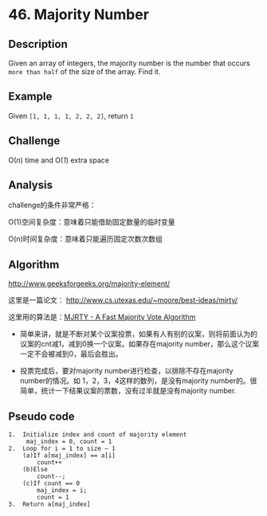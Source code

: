 # 46. Majority Number

## Description

Given an array of integers, the majority number is the number that occurs `more than half` of the size of the array. Find it.

## Example

Given `[1, 1, 1, 1, 2, 2, 2]`, return `1`

## Challenge

O(*n*) time and O(*1*) extra space

## Analysis

challenge的条件非常严格：

O(1)空间复杂度：意味着只能借助固定数量的临时变量

O(n)时间复杂度：意味着只能遍历固定次数次数组

## Algorithm

<http://www.geeksforgeeks.org/majority-element/>

这里是一篇论文： <http://www.cs.utexas.edu/~moore/best-ideas/mjrty/>

这里用的算法是：[MJRTY - A Fast Majority Vote Algorithm](http://www.cs.utexas.edu/users/boyer/mjrty.ps.Z)

- 简单来讲，就是不断对某个议案投票，如果有人有别的议案，则将前面认为的议案的cnt减1，减到0换一个议案。如果存在majority number，那么这个议案一定不会被减到0，最后会胜出。


- 投票完成后，要对majority number进行检查，以排除不存在majority number的情况。如 1，2，3，4这样的数列，是没有majority number的。很简单，统计一下结果议案的票数，没有过半就是没有majority number.

## Pseudo code

```
1.  Initialize index and count of majority element
     maj_index = 0, count = 1
2.  Loop for i = 1 to size – 1
    (a)If a[maj_index] == a[i]
        count++
    (b)Else
        count--;
    (c)If count == 0
        maj_index = i;
        count = 1
3.  Return a[maj_index]
```

